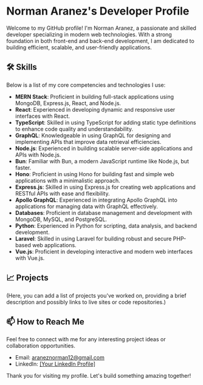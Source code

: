 # Norman Aranez's Developer Profile

Welcome to my GitHub profile! I'm Norman Aranez, a passionate and skilled developer specializing in modern web technologies. With a strong foundation in both front-end and back-end development, I am dedicated to building efficient, scalable, and user-friendly applications.

## 🛠 Skills

Below is a list of my core competencies and technologies I use:

- **MERN Stack**: Proficient in building full-stack applications using MongoDB, Express.js, React, and Node.js.
- **React**: Experienced in developing dynamic and responsive user interfaces with React.
- **TypeScript**: Skilled in using TypeScript for adding static type definitions to enhance code quality and understandability.
- **GraphQL**: Knowledgeable in using GraphQL for designing and implementing APIs that improve data retrieval efficiencies.
- **Node.js**: Experienced in building scalable server-side applications and APIs with Node.js.
- **Bun**: Familiar with Bun, a modern JavaScript runtime like Node.js, but faster.
- **Hono**: Proficient in using Hono for building fast and simple web applications with a minimalistic approach.
- **Express.js**: Skilled in using Express.js for creating web applications and RESTful APIs with ease and flexibility.
- **Apollo GraphQL**: Experienced in integrating Apollo GraphQL into applications for managing data with GraphQL effectively.
- **Databases**: Proficient in database management and development with MongoDB, MySQL, and PostgreSQL.
- **Python**: Experienced in Python for scripting, data analysis, and backend development.
- **Laravel**: Skilled in using Laravel for building robust and secure PHP-based web applications.
- **Vue.js**: Proficient in developing interactive and modern web interfaces with Vue.js.


## 📈 Projects

(Here, you can add a list of projects you've worked on, providing a brief description and possibly links to live sites or code repositories.)

## 📫 How to Reach Me

Feel free to connect with me for any interesting project ideas or collaboration opportunities.

- Email: araneznorman12@gmail.com
- LinkedIn: [[Your LinkedIn Profile]](https://www.linkedin.com/in/norman-ara%C3%B1ez-71766b137/)

Thank you for visiting my profile. Let's build something amazing together!
